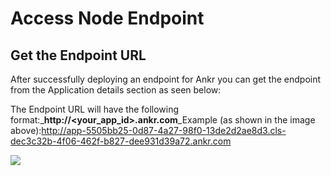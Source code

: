 # Access Node Endpoint

## Get the Endpoint URL <a href="#get-the-endpoint-url" id="get-the-endpoint-url"></a>

After successfully deploying an endpoint for Ankr you can get the endpoint from the Application details section as seen below:

The Endpoint URL will have the following format:_**http://\<your\_app\_id>.ankr.com**_Example (as shown in the image above):http://app-5505bb25-0d87-4a27-98f0-13de2d2ae8d3.cls-dec3c32b-4f06-462f-b827-dee931d39a72.ankr.com

![](https://files.gitbook.com/v0/b/gitbook-28427.appspot.com/o/assets%2F-MF6NYa65t3TUvQZ0zRX%2F-MXWnS9id2N-s4A7eO61%2F-MXWo6vnWdVIoYg1j\_\_e%2FScreen%20Shot%202021-04-05%20at%202.26.55%20PM.png?alt=media\&token=a0c197b7-2483-4d69-9446-c47ed3887156)
